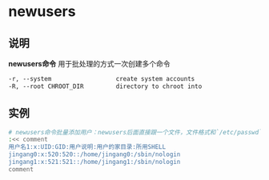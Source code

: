 # newusers

## 说明

**newusers命令** 用于批处理的方式一次创建多个命令

```markdown
-r, --system                  create system accounts
-R, --root CHROOT_DIR         directory to chroot into
```

## 实例

```bash
# newusers命令批量添加用户：newusers后面直接跟一个文件，文件格式和`/etc/passwd`的格式相同
:<< comment
用户名1:x:UID:GID:用户说明:用户的家目录:所用SHELL
jingang0:x:520:520::/home/jingang0:/sbin/nologin
jingang1:x:521:521::/home/jingang1:/sbin/nologin
comment
```
